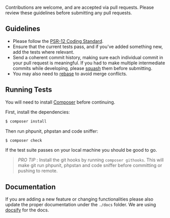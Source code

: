 Contributions are welcome, and are accepted via pull requests. Please review these guidelines before submitting any pull requests.

## Guidelines

* Please follow the [PSR-12 Coding Standard](https://www.php-fig.org/psr/psr-12/).
* Ensure that the current tests pass, and if you've added something new, add the tests where relevant.
* Send a coherent commit history, making sure each individual commit in your pull request is meaningful. If you had to make multiple intermediate commits while developing, please [squash](http://git-scm.com/book/en/Git-Tools-Rewriting-History) them before submitting.
* You may also need to [rebase](http://git-scm.com/book/en/Git-Branching-Rebasing) to avoid merge conflicts.

## Running Tests

You will need to install [Composer](https://getcomposer.org) before continuing.

First, install the dependencies:

```bash
$ composer install
```

Then run phpunit, phpstan and code sniffer:

```bash
$ composer check
```

If the test suite passes on your local machine you should be good to go.

> *PRO TIP* : Install the git hooks by running `composer githooks`. This will make git run phpunit, phpstan and code sniffer before committing or pushing to remote.

## Documentation

If you are adding a new feature or changing functionalities please also update the proper documentation under the `./docs` folder. We are using [docsify](https://docsify.js.org/) for the docs.